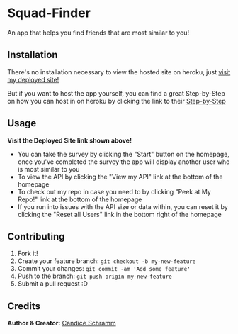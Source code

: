 # Squad-Finder

An app that helps you find friends that are most similar to you!

## Installation
There's no installation necessary to view the hosted site on heroku, just [visit my deployed site!](https://dry-forest-77032.herokuapp.com/)

But if you want to host the app yourself, you can find a great Step-by-Step on how you can host in on heroku by clicking the link to their [Step-by-Step](https://devcenter.heroku.com/articles/deploying-nodejs)

## Usage

**Visit the Deployed Site link shown above!**
* You can take the survey by clicking the "Start" button on the homepage, once you've completed the survey the app will display another user who is most similar to you
* To view the API by clicking the "View my API" link at the bottom of the homepage
* To check out my repo in case you need to by clicking "Peek at My Repo!" link at the bottom of the homepage
* If you run into issues with the API size or data within, you can reset it by clicking the "Reset all Users" link in the bottom right of the homepage

## Contributing

1. Fork it!
2. Create your feature branch: `git checkout -b my-new-feature`
3. Commit your changes: `git commit -am 'Add some feature'`
4. Push to the branch: `git push origin my-new-feature`
5. Submit a pull request :D


## Credits
**Author & Creator:**
[Candice Schramm](https://github.com/CandiceSchramm)
